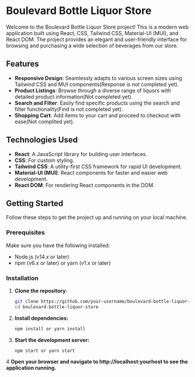 # Boulevard Bottle Liquor Store

Welcome to the Boulevard Bottle Liquor Store project! This is a modern web application built using React, CSS, Tailwind CSS, Material-UI (MUI), and React DOM. The project provides an elegant and user-friendly interface for browsing and purchasing a wide selection of beverages from our store.

## Features

- **Responsive Design**: Seamlessly adapts to various screen sizes using Tailwind CSS and MUI components(Response is not completed yet).
- **Product Listings**: Browse through a diverse range of liquors with detailed product information(Not completed yet).
- **Search and Filter**: Easily find specific products using the search and filter functionality(Find is not completed yet).
- **Shopping Cart**: Add items to your cart and proceed to checkout with ease(Not complited yet).

## Technologies Used

- **React**: A JavaScript library for building user interfaces.
- **CSS**: For custom styling.
- **Tailwind CSS**: A utility-first CSS framework for rapid UI development.
- **Material-UI (MUI)**: React components for faster and easier web development.
- **React DOM**: For rendering React components in the DOM.

## Getting Started

Follow these steps to get the project up and running on your local machine.

### Prerequisites

Make sure you have the following installed:

- Node.js (v14.x or later)
- npm (v6.x or later) or yarn (v1.x or later)

### Installation

1. **Clone the repository**:
   ```sh
   git clone https://github.com/your-username/boulevard-bottle-liquor-store.git
   cd boulevard-bottle-liquor-store
2. **Install dependencies:**
   ```sh
   npm install or yarn install
3. **Start the development server:**
   ```sh
   npm start or yarn start
4 **Open your browser and navigate to http://localhost:yourhost to see the application running.**      
